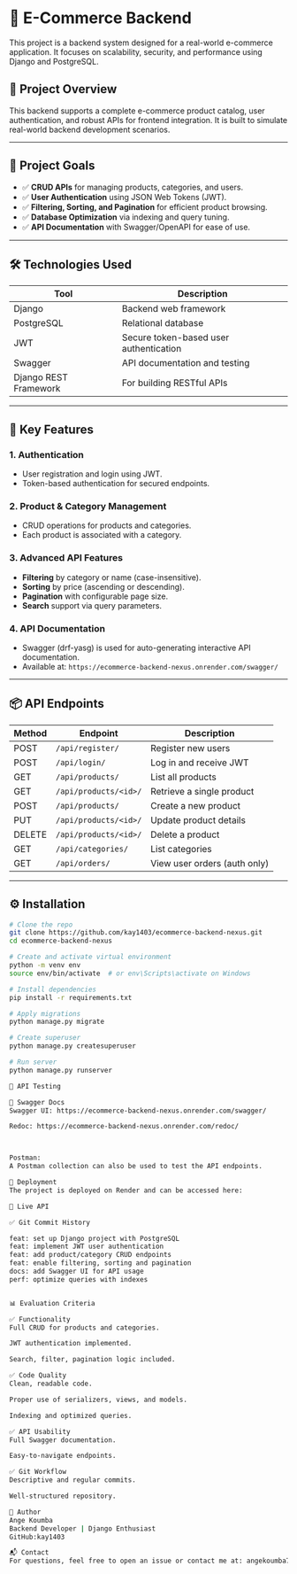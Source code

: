 # 🛒 E-Commerce Backend

This project is a backend system designed for a real-world e-commerce application. It focuses on scalability, security, and performance using Django and PostgreSQL.

## 🚀 Project Overview

This backend supports a complete e-commerce product catalog, user authentication, and robust APIs for frontend integration. It is built to simulate real-world backend development scenarios.

---

## 🎯 Project Goals

- ✅ **CRUD APIs** for managing products, categories, and users.
- ✅ **User Authentication** using JSON Web Tokens (JWT).
- ✅ **Filtering, Sorting, and Pagination** for efficient product browsing.
- ✅ **Database Optimization** via indexing and query tuning.
- ✅ **API Documentation** with Swagger/OpenAPI for ease of use.

---

## 🛠️ Technologies Used

| Tool          | Description                                  |
|---------------|----------------------------------------------|
| Django        | Backend web framework                        |
| PostgreSQL    | Relational database                          |
| JWT           | Secure token-based user authentication       |
| Swagger       | API documentation and testing                |
| Django REST Framework | For building RESTful APIs            |

---

## 🔑 Key Features

### 1. Authentication
- User registration and login using JWT.
- Token-based authentication for secured endpoints.

### 2. Product & Category Management
- CRUD operations for products and categories.
- Each product is associated with a category.

### 3. Advanced API Features
- **Filtering** by category or name (case-insensitive).
- **Sorting** by price (ascending or descending).
- **Pagination** with configurable page size.
- **Search** support via query parameters.

### 4. API Documentation
- Swagger (drf-yasg) is used for auto-generating interactive API documentation.
- Available at: `https://ecommerce-backend-nexus.onrender.com/swagger/
`

---

## 📦 API Endpoints

| Method | Endpoint              | Description                   |
|--------|-----------------------|-------------------------------|
| POST   | `/api/register/`      | Register new users            |
| POST   | `/api/login/`         | Log in and receive JWT        |
| GET    | `/api/products/`      | List all products             |
| GET    | `/api/products/<id>/` | Retrieve a single product     |
| POST   | `/api/products/`      | Create a new product          |
| PUT    | `/api/products/<id>/` | Update product details        |
| DELETE | `/api/products/<id>/` | Delete a product              |
| GET    | `/api/categories/`    | List categories               |
| GET    | `/api/orders/`        | View user orders (auth only)  |

---

## ⚙️ Installation

```bash
# Clone the repo
git clone https://github.com/kay1403/ecommerce-backend-nexus.git
cd ecommerce-backend-nexus

# Create and activate virtual environment
python -m venv env
source env/bin/activate  # or env\Scripts\activate on Windows

# Install dependencies
pip install -r requirements.txt

# Apply migrations
python manage.py migrate

# Create superuser
python manage.py createsuperuser

# Run server
python manage.py runserver

🧪 API Testing

📃 Swagger Docs
Swagger UI: https://ecommerce-backend-nexus.onrender.com/swagger/

Redoc: https://ecommerce-backend-nexus.onrender.com/redoc/



Postman:
A Postman collection can also be used to test the API endpoints.

🚀 Deployment
The project is deployed on Render and can be accessed here:

🔗 Live API

✅ Git Commit History

feat: set up Django project with PostgreSQL
feat: implement JWT user authentication
feat: add product/category CRUD endpoints
feat: enable filtering, sorting and pagination
docs: add Swagger UI for API usage
perf: optimize queries with indexes


📊 Evaluation Criteria

✅ Functionality
Full CRUD for products and categories.

JWT authentication implemented.

Search, filter, pagination logic included.

✅ Code Quality
Clean, readable code.

Proper use of serializers, views, and models.

Indexing and optimized queries.

✅ API Usability
Full Swagger documentation.

Easy-to-navigate endpoints.

✅ Git Workflow
Descriptive and regular commits.

Well-structured repository.

👤 Author
Ange Koumba
Backend Developer | Django Enthusiast
GitHub:kay1403

📬 Contact
For questions, feel free to open an issue or contact me at: angekoumba754@gmail.comm